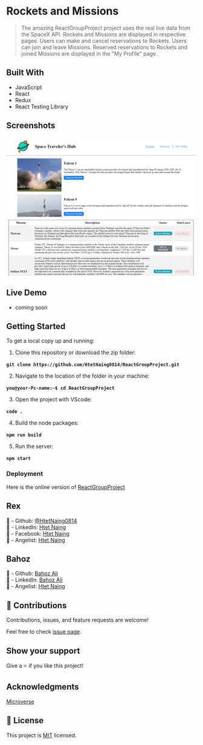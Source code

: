 # Rockets and Missions

> The amazing ReactGroupProject project uses the real live data from the SpaceX API.
> Rockets and Missions are displayed in respective pages.
> Users can make and cancel reservations to Rockets.
> Users can join and leave Missions.
> Reserved reservations to Rockets and joined Missions are displayed in the "My Profile" page.

## Built With

- JavaScript
- React
- Redux
- React Testing Library

## Screenshots

![ReactGroupProject](./src/assets/s1.PNG)
![ReactGroupProject](./src/assets/s2.PNG)

## Live Demo

- coming soon

## Getting Started

To get a local copy up and running:

1. Clone this repository or download the zip folder:

**`git clone https://github.com/HtetNaing0814/ReactGroupProject.git`**

2. Navigate to the location of the folder in your machine:

**`you@your-Pc-name:~$ cd ReactGroupProject`**

3. Open the project with VScode:

**`code .`**

4. Build the node packages:

**`npm run build`**

5. Run the server:

**`npm start`**

### Deployment

Here is the online version of [ReactGroupProject](https://rexReactGroupProject.netlify.app/)

## Rex

👤 - Github: [@HtetNaing0814](https://github.com/HtetNaing0814/)<br>
👤 - LinkedIn: [Htet Naing](https://www.linkedin.com/in/htetnaing0814/)<br>
👤 - Facebook: [Htet Naing](https://www.facebook.com/rexsoul1819)<br>
👤 - Angelist: [Htet Naing](https://angel.co/u/htetnaing0814)<br>

## Bahoz

👤 - Github: [Bahoz Ali](https://github.com/bahoz-ali/)<br>
👤 - LinkedIn: [Bahoz Ali](https://www.linkedin.com/in/bahoz-ali/)<br>
👤 - Angelist: [Htet Naing](https://angel.co/u/bahoz-ali)<br>

## 🤝 Contributions

Contributions, issues, and feature requests are welcome!

Feel free to check [issue page](https://github.com/HtetNaing0814/ReactGroupProject/issues).

## Show your support

Give a ⭐️ if you like this project!

## Acknowledgments

[Microverse](https://bit.ly/MicroverseTN)

## 📝 License

This project is [MIT](./MIT.md) licensed.
